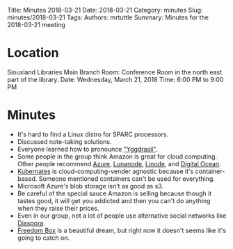 Title: Minutes 2018-03-21
Date: 2018-03-21
Category: minutes
Slug: minutes/2018-03-21
Tags:
Authors: mrtuttle
Summary: Minutes for the 2018-03-21 meeting

Location
========

Siouxland Libraries Main Branch
Room: Conference Room in the north east part of the library.
Date: Wednesday, March 21, 2018
Time: 6:00 PM to 9:00 PM

Minutes
=======

* It's hard to find a Linux distro for SPARC processors.
* Discussed note-taking solutions.
* Everyone learned how to pronounce ["Yggdrasil"](https://www.merriam-webster.com/dictionary/Yggdrasil?pronunciation&lang=en_us&dir=y&file=yggdra01).
* Some people in the group think Amazon is great for cloud computing.  Other people recommend [Azure](https://azure.microsoft.com/en-us/), [Lunanode](https://www.lunanode.com/), [Linode](https://www.linode.com/), and [Digital Ocean](https://www.digitalocean.com/).
* [Kubernates](https://kubernetes.io/) is cloud-computing-vender agnostic because it's container-based.  Someone mentioned containers can't be used for everything.
* Microsoft Azure's blob storage isn't as good as s3.
* Be careful of the special sauce Amazon is selling because though it tastes good, it will get you addicted and then you can't do anything when they raise their prices.
* Even in our group, not a lot of people use alternative social networks like [Diaspora](https://diasporafoundation.org/).
* [Freedom Box](https://salsa.debian.org/freedombox-team/plinth) is a beautiful dream, but right now it doesn't seems like it's going to catch on.
